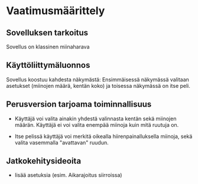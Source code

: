 # Vaatimusmäärittely

## Sovelluksen tarkoitus

Sovellus on klassinen miinaharava

## Käyttöliittymäluonnos

Sovellus koostuu kahdesta näkymästä: Ensimmäisessä näkymässä valitaan asetukset (miinojen määrä, kentän koko) ja toisessa näkymässä on itse peli.

## Perusversion tarjoama toiminnallisuus

- Käyttäjä voi valita ainakin yhdestä valinnasta kentän sekä miinojen määrän. Käyttäjä ei voi valita enempää miinoja kuin mitä ruutuja on.

- Itse pelissä käyttäjä voi merkitä oikealla hiirenpainalluksella miinoja, sekä valita vasemmalla "avattavan" ruudun.

## Jatkokehitysideoita

- lisää asetuksia (esim. Aikarajoitus siirroissa)